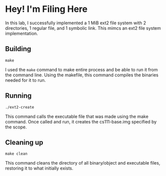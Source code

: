 # Hey! I'm Filing Here

In this lab, I successfully implemented a 1 MiB ext2 file system with 2 directories, 1 regular file, and 1 symbolic link. This mimcs an ext2 file system implementation.

## Building

```shell
make
```

I used the `make` command to make entire process and be able to run it from the command line. Using the makefile, this command compiles the binaries needed for it to run.

## Running

```shell
./ext2-create
```

This command calls the executable file that was made using the make command. Once called and run, it creates the cs111-base.img specified by the scope. 



## Cleaning up

```shell
make clean
```
This command cleans the directory of all binary/object and executable files, restoring it to what initially exists. 